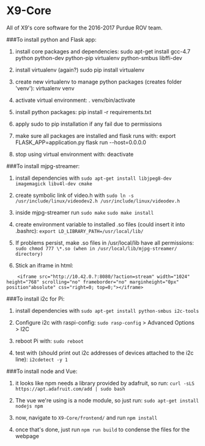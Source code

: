 # X9-Core
All of X9's core software for the 2016-2017 Purdue ROV team.

###To install python and Flask app:
1. install core packages and dependencies:
 sudo apt-get install gcc-4.7 python python-dev python-pip virtualenv python-smbus libffi-dev

2. install virtualenv (again?)
 sudo pip install virtualenv

3. create new virtualenv to manage python packages (creates folder 'venv'):
 virtualenv venv

4. activate virtual environment:
 . venv/bin/activate

5. install python packages:
 pip install -r requirements.txt

6. apply sudo to pip installation if any fail due to permissions

7. make sure all packages are installed and flask runs with:
 export FLASK_APP=application.py
 flask run --host=0.0.0.0

8. stop using virtual environment with:
 deactivate

###To install mjpg-streamer:
1. install dependencies with
 `sudo apt-get install libjpeg8-dev imagemagick libv4l-dev cmake`

2. create symbolic link of video.h with
 `sudo ln -s /usr/include/linux/videodev2.h /usr/include/linux/videodev.h`

3. inside mjpg-streamer run
 `sudo make` `sudo make install`

4. create environment variable to installed .so files (could insert it into .bashrc):
 `export LD_LIBRARY_PATH=/usr/local/lib/`

5. If problems persist, make .so files in /usr/local/lib have all permissions:
 `sudo chmod 777 \*.so (when in /usr/local/lib/mjpg-streamer/ directory)`

6. Stick an iframe in html:
```
    <iframe src="http://10.42.0.?:8080/?action=stream" width="1024" height="768" scrolling="no" frameborder="no" marginheight="0px" position"absolute" css="right=0; top=0;"></iframe>
```

###To install i2c for Pi:
1. install dependencies with
 `sudo apt-get install python-smbus i2c-tools`

2. Configure i2c with raspi-config:
 `sudo rasp-config` > Advanced Options > I2C

3. reboot Pi with:
 `sudo reboot`

4. test with (should print out i2c addresses of devices attached to the i2c line):
 `i2cdetect -y 1`

###To install node and Vue:
1. it looks like npm needs a library provided by adafruit, so run: `curl -sLS https://apt.adafruit.com/add | sudo bash`

2. The vue we're using is a node module, so just run: `sudo apt-get install nodejs npm`

3. now, navigate to `X9-Core/frontend/` and run `npm install`

4. once that's done, just run `npm run build` to condense the files for the webpage
